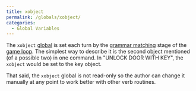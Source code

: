 ```yaml
---
title: xobject
permalink: /globals/xobject/
categories: 
  - Global Variables
---
```


The `xobject` [global](basics/global/) is set each turn by the
[grammar matching](definitions/grammar-matching/) stage of the 
[game loop](loops/game-loop/). The simplest way to describe it is the
second object mentioned (of a possible two) in one command. In "UNLOCK
DOOR WITH KEY", the `xobject` would be set to the key object.

That said, the `xobject` global is not read-only so the author can
change it manually at any point to work better with other verb routines.
